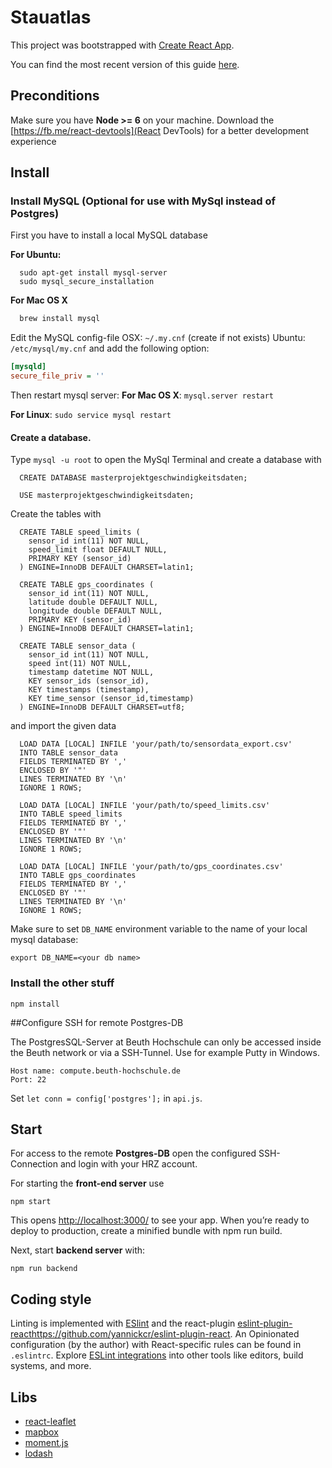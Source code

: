 # Stauatlas

This project was bootstrapped with [Create React App](https://github.com/facebookincubator/create-react-app).

You can find the most recent version of this guide [here](https://github.com/facebookincubator/create-react-app/blob/master/packages/react-scripts/template/README.md).

## Preconditions

Make sure you have **Node >= 6** on your machine.
Download the [https://fb.me/react-devtools](React DevTools) for a better development experience

## Install

### Install MySQL (Optional for use with MySql instead of Postgres)
First you have to install a local MySQL database

**For Ubuntu:**
```
  sudo apt-get install mysql-server
  sudo mysql_secure_installation
```

**For Mac OS X**

```bash
  brew install mysql
```

Edit the MySQL config-file
OSX: `~/.my.cnf` (create if not exists)
Ubuntu: `/etc/mysql/my.cnf`
and add the following option:

```ini
[mysqld]
secure_file_priv = ''
```

Then restart mysql server:
**For Mac OS X**: `mysql.server restart`

**For Linux**: `sudo service mysql restart`


#### Create a database.
Type `mysql -u root` to open the MySql Terminal
and create a database with
```
  CREATE DATABASE masterprojektgeschwindigkeitsdaten;

  USE masterprojektgeschwindigkeitsdaten;
```

Create the tables with
```
  CREATE TABLE speed_limits (
    sensor_id int(11) NOT NULL,
    speed_limit float DEFAULT NULL,
    PRIMARY KEY (sensor_id)
  ) ENGINE=InnoDB DEFAULT CHARSET=latin1;

  CREATE TABLE gps_coordinates (
    sensor_id int(11) NOT NULL,
    latitude double DEFAULT NULL,
    longitude double DEFAULT NULL,
    PRIMARY KEY (sensor_id)
  ) ENGINE=InnoDB DEFAULT CHARSET=latin1;

  CREATE TABLE sensor_data (
    sensor_id int(11) NOT NULL,
    speed int(11) NOT NULL,
    timestamp datetime NOT NULL,
    KEY sensor_ids (sensor_id),
    KEY timestamps (timestamp),
    KEY time_sensor (sensor_id,timestamp)
  ) ENGINE=InnoDB DEFAULT CHARSET=utf8;

```

and import the given data

```
  LOAD DATA [LOCAL] INFILE 'your/path/to/sensordata_export.csv'
  INTO TABLE sensor_data
  FIELDS TERMINATED BY ','
  ENCLOSED BY '"'
  LINES TERMINATED BY '\n'
  IGNORE 1 ROWS;

  LOAD DATA [LOCAL] INFILE 'your/path/to/speed_limits.csv'
  INTO TABLE speed_limits
  FIELDS TERMINATED BY ','
  ENCLOSED BY '"'
  LINES TERMINATED BY '\n'
  IGNORE 1 ROWS;

  LOAD DATA [LOCAL] INFILE 'your/path/to/gps_coordinates.csv'
  INTO TABLE gps_coordinates
  FIELDS TERMINATED BY ','
  ENCLOSED BY '"'
  LINES TERMINATED BY '\n'
  IGNORE 1 ROWS;
```

Make sure to set `DB_NAME` environment variable to the name of your local mysql database:

```
export DB_NAME=<your db name>
```

### Install the other stuff

```
npm install
```

##Configure SSH for remote Postgres-DB

The PostgresSQL-Server at Beuth Hochschule can only be accessed inside the Beuth network or via a SSH-Tunnel. 
Use for example Putty in Windows.


```
Host name: compute.beuth-hochschule.de
Port: 22
```

Set ``let conn = config['postgres'];`` in ``api.js``.

## Start

For access to the remote **Postgres-DB** open the configured SSH-Connection and login with your HRZ account. 

For starting the **front-end server** use

```
npm start
```

This opens [http://localhost:3000/](http://localhost:3000/) to see your app.
When you’re ready to deploy to production, create a minified bundle with npm run build.


Next, start **backend server** with:

```
npm run backend
```

## Coding style
Linting is implemented with [ESlint](http://eslint.org/) and the react-plugin [eslint-plugin-react]()https://github.com/yannickcr/eslint-plugin-react. An
Opinionated configuration (by the author) with React-specific
rules can be found in `.eslintrc`.
Explore [ESLint integrations](https://eslint.org/docs/user-guide/integrations) into other tools like editors, build systems, and more.


## Libs
- [react-leaflet](https://github.com/PaulLeCam/react-leaflet)
- [mapbox](https://www.mapbox.com)
- [moment.js](http://momentjs.com/docs/)
- [lodash](https://lodash.com/docs)
